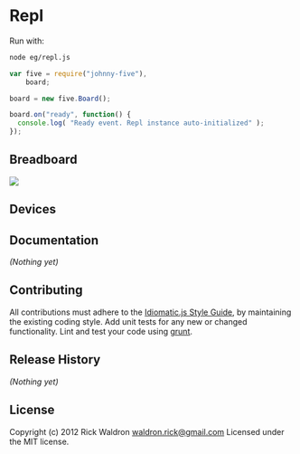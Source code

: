 # Repl

Run with:
```bash
node eg/repl.js
```


```javascript
var five = require("johnny-five"),
    board;

board = new five.Board();

board.on("ready", function() {
  console.log( "Ready event. Repl instance auto-initialized" );
});

```

## Breadboard

<img src="https://raw.github.com/rwldrn/johnny-five/master/docs/breadboard/repl.png">




## Devices




## Documentation

_(Nothing yet)_









## Contributing
All contributions must adhere to the [Idiomatic.js Style Guide](https://github.com/rwldrn/idiomatic.js),
by maintaining the existing coding style. Add unit tests for any new or changed functionality. Lint and test your code using [grunt](https://github.com/cowboy/grunt).

## Release History
_(Nothing yet)_

## License
Copyright (c) 2012 Rick Waldron <waldron.rick@gmail.com>
Licensed under the MIT license.
